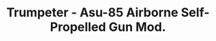 ---
layout: product
title: "Trumpeter - Asu-85 Airborne Self-Propelled Gun Mod."
price: "4200" 
desc: "N/A"
img_path: "/assets/img/TRU01588.jpg"
brand: "N/A"
available: false
special_offer: false
new: false
soon: false
cat: "010000"
subcat: "013400"
subsubcat: "0N/A"
sifra: "TRU01588"
popular: false
---